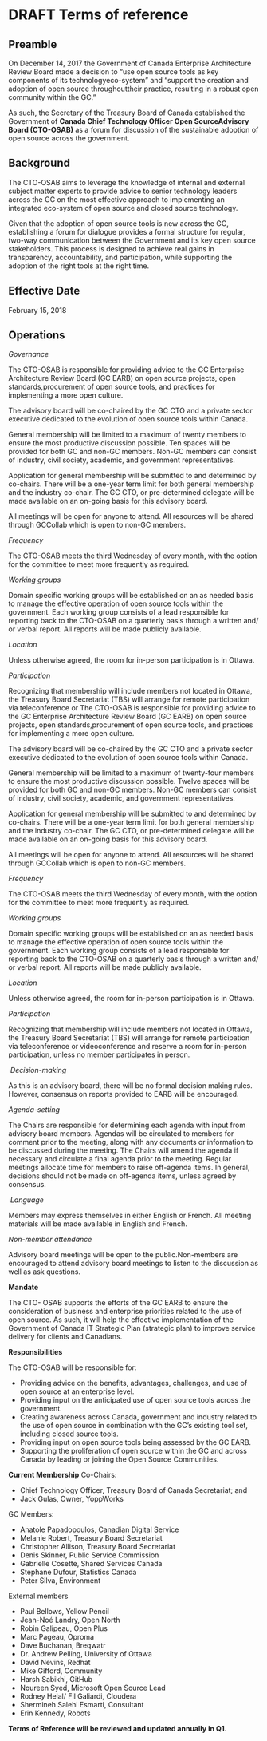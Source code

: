 # DRAFT Terms of reference 
## Preamble

On December 14, 2017 the Government of Canada Enterprise Architecture Review Board made a decision to “use open source tools as key components of its technologyeco-system” and “support the creation and adoption of open source throughouttheir practice, resulting in a robust open community within the GC.”   

As such, the Secretary of the Treasury Board of Canada established the Government of **Canada Chief Technology Officer Open SourceAdvisory Board (CTO-OSAB)** as a forum for discussion of the sustainable adoption of open source across the government. 

## Background

The CTO-OSAB aims to leverage the knowledge of internal and external subject matter experts to provide advice to senior technology leaders across the GC on the most effective approach to implementing an integrated eco-system of open source
and closed source technology.

Given that the adoption of open source tools is new across the GC, establishing a forum for dialogue provides a formal structure for regular, two-way communication between the Government and its key open source stakeholders. This process is designed to achieve real gains in transparency, accountability, and participation, while supporting the adoption of the right tools at the right time. 

## Effective Date

February 15, 2018

## Operations
_Governance_

The CTO-OSAB is responsible for providing advice to the GC Enterprise Architecture Review Board (GC EARB) on open source projects, open standards,procurement of open source tools, and practices for implementing a more open
culture.  

The advisory board will be co-chaired by the GC CTO and a private sector executive dedicated to the evolution of open source tools within Canada. 

General membership will be limited to a maximum of twenty members to ensure the most productive discussion possible. Ten spaces will be provided for both GC and non-GC members. Non-GC members can consist of industry, civil society, academic, and government representatives.  

Application for general membership will be submitted to and determined by co-chairs. There will be a one-year term limit for both general membership and the industry co-chair. The GC CTO, or pre-determined delegate will be made available on an on-going basis for this advisory board. 

All meetings will be open for anyone to attend. All resources will be
shared through GCCollab which is open to non-GC members. 

_Frequency_

The CTO-OSAB meets the third Wednesday of every month, with the option for the committee to meet more frequently as required. 

_Working groups_

Domain specific working groups will be established on an as needed basis to manage the effective operation of open source tools within the government. Each working group consists of a lead responsible for reporting back to the CTO-OSAB on a quarterly basis through a written and/ or verbal report. All reports will be made publicly available. 

_Location_ 

Unless otherwise agreed, the room for in-person participation is in Ottawa.

_Participation_

Recognizing that membership will include members not located in Ottawa, the
Treasury Board Secretariat (TBS) will arrange for remote participation via
teleconference or 
The CTO-OSAB is responsible for providing advice to the GC Enterprise Architecture Review Board (GC EARB) on open source projects, open standards,procurement of open source tools, and practices for implementing a more open
culture.  

The advisory board will be co-chaired by the GC CTO and a private sector executive dedicated to the evolution of open source tools within Canada. 

General membership will be limited to a maximum of twenty-four members to ensure the most productive discussion possible. Twelve spaces will be provided for both GC and non-GC members. Non-GC members can consist of industry, civil society, academic, and government representatives.  

Application for general membership will be submitted to and determined by co-chairs. There will be a one-year term limit for both general membership and the industry co-chair. The GC CTO, or pre-determined delegate will be made available on an on-going basis for this advisory board. 

All meetings will be open for anyone to attend. All resources will be shared through GCCollab which is open to non-GC members. 

_Frequency_

The CTO-OSAB meets the third Wednesday of every month, with the option for the committee to meet more frequently as required. 

_Working groups_

Domain specific working groups will be established on an as needed basis to manage the effective operation of open source tools within the government. Each working group consists of a lead responsible for reporting back to the CTO-OSAB on a quarterly basis through a written and/ or verbal report. All reports will be made publicly available. 

_Location_ 

Unless otherwise agreed, the room for in-person participation is in Ottawa.

_Participation_

Recognizing that membership will include members not located in Ottawa, the Treasury Board Secretariat (TBS) will arrange for remote participation via teleconference or videoconference and reserve a room for in-person participation, unless no
member participates in person. 

 _Decision-making_

As this is an advisory board, there will be no formal decision making rules. However, consensus on reports provided to EARB will be encouraged. 

_Agenda-setting_ 

The Chairs are responsible for determining each agenda with input from advisory board members. Agendas will be circulated to members for comment prior to the meeting, along with any documents or information to be discussed during the meeting. The Chairs will amend the agenda if necessary and circulate a final agenda prior to the meeting. Regular meetings allocate time for members
to raise off-agenda items. In general, decisions should not be made on off-agenda items, unless agreed by consensus.

 _Language_ 

Members may express themselves in either English or French. All meeting materials will be made available in English and French.

_Non-member attendance_ 

Advisory board meetings will be open to the public.Non-members are encouraged to attend advisory board meetings to listen to the discussion as well as ask questions. 

**Mandate**                                             

The CTO- OSAB supports the efforts of the GC EARB to ensure the consideration of business and enterprise priorities related to the use of open source. As such, it will help the effective implementation of the Government of Canada IT Strategic Plan (strategic plan) to improve service delivery for clients and Canadians. 

**Responsibilities**

The CTO-OSAB will be responsible for:
  * Providing advice on the benefits, advantages, challenges, and use of open source at an enterprise level.
  * Providing input on the anticipated use of open source tools across the government.
  * Creating awareness across Canada, government and industry related to the use of open source in combination with the GC’s existing tool set, including closed source tools. 
  * Providing input on open source tools being assessed by the GC EARB.
  * Supporting the proliferation of open source within the GC and across Canada by leading or joining the Open Source Communities. 

**Current Membership**
Co-Chairs:
 * Chief Technology Officer, Treasury Board of Canada Secretariat; and 
 * Jack Gulas, Owner, YoppWorks 

GC Members:
 * Anatole Papadopoulos, Canadian Digital Service 
 * Melanie Robert, Treasury Board Secretariat
 * Christopher Allison, Treasury Board Secretariat
 * Denis Skinner, Public Service Commission 
 * Gabrielle Cosette, Shared Services Canada
 * Stephane Dufour, Statistics Canada
 * Peter Silva, Environment 
 
 External members
 * Paul Bellows, Yellow Pencil 
 * Jean-Noé Landry, Open North 
 * Robin Galipeau, Open Plus
 * Marc Pageau, Oproma
 * Dave Buchanan, Breqwatr
 * Dr. Andrew Pelling, University of Ottawa
 * David Nevins, Redhat 
 * Mike Gifford, Community 
 * Harsh Sabikhi, GitHub
 * Noureen Syed, Microsoft Open Source Lead
 * Rodney Helal/ Fil Galiardi, Cloudera
 * Shermineh Salehi Esmarti, Consultant 
 * Erin Kennedy, Robots 
 
**Terms of Reference will be reviewed and updated annually in Q1.**


 

                                          

